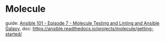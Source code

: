 # Molecule
guide: [Ansible 101 - Episode 7 - Molecule Testing and Linting and Ansible Galaxy](https://youtu.be/FaXVZ60o8L8?list=PL2_OBreMn7FqZkvMYt6ATmgC0KAGGJNAN), doc: https://ansible.readthedocs.io/projects/molecule/getting-started/
